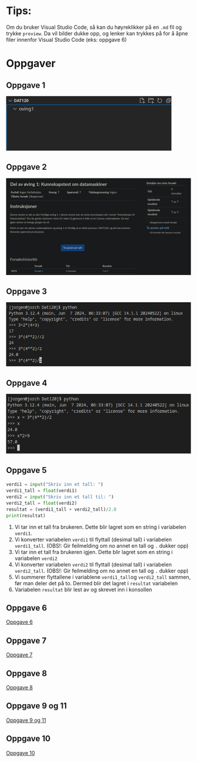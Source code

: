 # Tips:

Om du bruker Visual Studio Code, så kan du høyreklikker på en `.md` fil og trykke `preview`. Da vil bilder dukke opp, og lenker kan trykkes på for å åpne filer innenfor Visual Studio Code (eks: oppgave 6)
# Oppgaver

## Oppgave 1
![Oppgave 1](./images/oppgave-1.png)

## Oppgave 2
![Oppgave 2](./images/oppgave-2.png)

## Oppgave 3
![Oppgave 3](./images/oppgave-3.png)

## Oppgave 4
![Oppgave 4](./images/oppgave-4.png)

## Oppgave 5
```py
verdi1 = input("Skriv inn et tall: ")
verdi1_tall = float(verdi1)
verdi2 = input("Skriv inn et tall til: ")
verdi2_tall = float(verdi2)
resultat = (verdi1_tall + verdi2_tall)/2.0
print(resultat)
```

1. Vi tar inn et tall fra brukeren. Dette blir lagret som en string i variabelen `verdi1`.
2. Vi konverter variabelen `verdi1` til flyttall (desimal tall) i variabelen `verdi1_tall`. (OBS!: Gir feilmelding om no annet en tall og `.` dukker opp)
3. Vi tar inn et tall fra brukeren igjen. Dette blir lagret som en string i variabelen `verdi2`
4. Vi konverter variabelen `verdi2` til flyttall (desimal tall) i variabelen `verdi2_tall`. (OBS!: Gir feilmelding om no annet en tall og `.` dukker opp)
5. Vi summerer flyttallene i variablene `verdi1_tall`og `verdi2_tall` sammen, før man deler det på to. Dermed blir det lagret i `resultat` variabelen
6. Variabelen `resultat` blir lest av og skrevet inn i konsollen

## Oppgave 6

[Oppgave 6](./python/oppgave-6.py)

## Oppgave 7

[Oppgave 7](./python/oppgave-7.py)

## Oppgave 8

[Oppgave 8](./python/oppgave-8.py)

## Oppgave 9 og 11

[Oppgave 9 og 11](./python/oppgave-9-og-11.py)

## Oppgave 10

[Oppgave 10](./python/oppgave-10.py)
